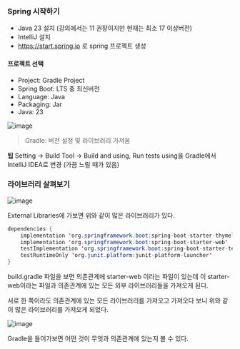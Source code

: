 ### Spring 시작하기

- Java 23 설치 (강의에서는 11 권장이지만 현재는 최소 17 이상버전)
- IntelliJ 설치
- https://start.spring.io 로 spring 프로젝트 생성

#### 프로젝트 선택

- Project: Gradle Project
- Spring Boot: LTS 중 최신버전
- Language: Java
- Packaging: Jar
- Java: 23

![image](https://github.com/user-attachments/assets/a68ef2ef-4f7a-4b6d-9b5b-a6afcefe612c)


> Gradle: 버전 설정 및 라이브러리 가져옴

**팁**
Setting -> Build Tool -> Build and using, Run tests using을 Gradle에서 IntelliJ IDEA로 변경 (가끔 느릴 때가 있음)

### 라이브러리 살펴보기

![image](https://github.com/user-attachments/assets/26ac0180-9404-4c0c-aca8-6eb8cc4c4900)

External Libraries에 가보면 위와 같이 많은 라이브러리가 있다.


```java
dependencies {
	implementation 'org.springframework.boot:spring-boot-starter-thymeleaf'
	implementation 'org.springframework.boot:spring-boot-starter-web'
	testImplementation 'org.springframework.boot:spring-boot-starter-test'
	testRuntimeOnly 'org.junit.platform:junit-platform-launcher'
}
```


build.gradle 파일을 보면 의존관계에 starter-web 이라는 파일이 있는데 이 starter-web이라는 파일과 의존관계에 있는 모든 외부 라이브러리들을 가져오게 된다.

서로 한 쪽이라도 의존관계에 있는 모든 라이브러리를 가져오고 가져오다 보니 위와 같이 많은 라이브러리를 가져오게 되었다.

![image](https://github.com/user-attachments/assets/6820d582-be67-4bda-bbb7-57b487130e61)

Gradle을 들어가보면 어떤 것이 무엇과 의존관계에 있는지 볼 수 있다.
